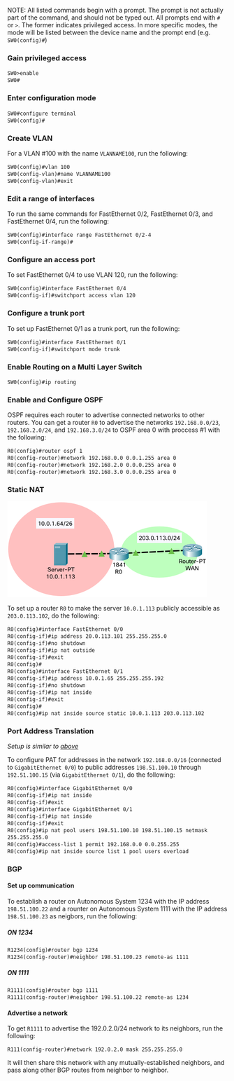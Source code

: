 NOTE: All listed commands begin with a prompt. The prompt is not actually part of the command, and should not be typed out. All prompts end with `#` or `>`. The former indicates privileged access. In more specific modes, the mode will be listed between the device name and the prompt end (e.g. `SW0(config)#`)

### Gain privileged access
```cisco
SW0>enable
SW0#
```

### Enter configuration mode
```cisco
SW0#configure terminal
SW0(config)#
```

### Create VLAN
For a VLAN #100 with the name `VLANNAME100`, run the following:
```cisco
SW0(config)#vlan 100
SW0(config-vlan)#name VLANNAME100
SW0(config-vlan)#exit
```

### Edit a range of interfaces
To run the same commands for FastEthernet 0/2, FastEthernet 0/3, and FastEthernet 0/4, run the following:
```cisco
SW0(config)#interface range FastEthernet 0/2-4
SW0(config-if-range)#
```

### Configure an access port
To set FastEthernet 0/4 to use VLAN 120, run the following:
```cisco
SW0(config)#interface FastEthernet 0/4
SW0(config-if)#switchport access vlan 120
```

### Configure a trunk port
To set up FastEthernet 0/1 as a trunk port, run the following:
```cisco
SW0(config)#interface FastEthernet 0/1
SW0(config-if)#switchport mode trunk
```

### Enable Routing on a Multi Layer Switch
```cisco
SW0(config)#ip routing
```

### Enable and Configure OSPF
OSPF requires each router to advertise connected networks to other routers. You can get a router `R0` to advertise the networks `192.168.0.0/23`, `192.168.2.0/24`, and `192.168.3.0/24` to OSPF area 0 with proccess #1 with the following:

```cisco
R0(config)#router ospf 1
R0(config-router)#network 192.168.0.0 0.0.1.255 area 0
R0(config-router)#network 192.168.2.0 0.0.0.255 area 0
R0(config-router)#network 192.168.3.0 0.0.0.255 area 0
```

### Static NAT
![Screenshot of sample setup in Cisco Packet Tracer](img/Cisco-IOS-img1.png)

To set up a router `R0` to make the server `10.0.1.113` publicly accessible as `203.0.113.102`, do the following:
```cisco
R0(config)#interface FastEthernet 0/0
R0(config-if)#ip address 20.0.113.101 255.255.255.0
R0(config-if)#no shutdown
R0(config-if)#ip nat outside
R0(config-if)#exit
R0(config)#
R0(config)#interface FastEthernet 0/1
R0(config-if)#ip address 10.0.1.65 255.255.255.192
R0(config-if)#no shutdown
R0(config-if)#ip nat inside
R0(config-if)#exit
R0(config)#
R0(config)#ip nat inside source static 10.0.1.113 203.0.113.102
```

### Port Address Translation
*Setup is similar to [above](#static-nat)*

To configure PAT for addresses in the network `192.168.0.0/16` (connected to `GigabitEthernet 0/0`) to public addresses `198.51.100.10` through `192.51.100.15` (via `GigabitEthernet 0/1`), do the following:
```cisco
R0(config)#interface GigabitEthernet 0/0
R0(config-if)#ip nat inside
R0(config-if)#exit
R0(config)#interface GigabitEthernet 0/1
R0(config-if)#ip nat inside
R0(config-if)#exit
R0(config)#ip nat pool users 198.51.100.10 198.51.100.15 netmask 255.255.255.0
R0(config)#access-list 1 permit 192.168.0.0 0.0.255.255
R0(config)#ip nat inside source list 1 pool users overload
```

### BGP

#### Set up communication

To establish a router on Autonomous System 1234 with the IP address `198.51.100.22` and a rounter on Autonomous System 1111 with the IP address `198.51.100.23` as neigbors, run the following:

##### ON 1234
```cisco
R1234(config)#router bgp 1234
R1234(config-router)#neighbor 198.51.100.23 remote-as 1111
```

##### ON 1111
```cisco
R1111(config)#router bgp 1111
R1111(config-router)#neighbor 198.51.100.22 remote-as 1234
```

#### Advertise a network

To get `R1111` to advertise the 192.0.2.0/24 network to its neighbors, run the following:
```cisco
R111(config-router)#network 192.0.2.0 mask 255.255.255.0
```
It will then share this network with any mutually-established neighbors, and pass along other BGP routes from neighbor to neighbor.
